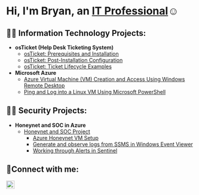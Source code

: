 <h1>Hi, I'm Bryan, an <a href="https://www.linkedin.com/in/bryan-atherton-671347141/">IT Professional</a>☺</h1>

<h2>👨‍💻 Information Technology Projects:</h2>

- <b>osTicket (Help Desk Ticketing System)</b>
  - [osTicket: Prerequisites and Installation](https://github.com/BryanEAtherton/osticket-prereqs)
  - [osTicket: Post-Installation Configuration](https://github.com/BryanEAtherton/osticket-post-install-setup)
  - [osTicket: Ticket Lifecycle Examples](https://github.com/BryanEAtherton/osTicket-Ticket-Life-Cycle-Example-)
- <b>Microsoft Azure</b>
  - [Azure Virtual Machine (VM) Creation and Access Using Windows Remote Desktop](https://github.com/BryanEAtherton/Azure-Virtual-Machine)
  - [Ping and Log into a Linux VM Using Microsoft PowerShell](https://github.com/BryanEAtherton/Ping-Linux-VM) 
 
<h2>👨‍💻 Security Projects: </h2>

- <b>Honeynet and SOC in Azure </b>
  - [Honeynet and SOC Project](https://github.com/BryanEAtherton/Azure-Honynet-and-SOC)
    - [Azure Honeynet VM Setup](https://github.com/BryanEAtherton/Azure-Honeynet-Setup)
    - [Generate and observe logs from SSMS in Windows Event Viewer](https://github.com/BryanEAtherton/Create-and-View-Events-in-Windows-Event-Viewer)
    - [Working through Alerts in Sentinel](https://github.com/BryanEAtherton/Working-through-Alerts-in-Sentinel/edit/main/README.md)
  
   

<h2>🤳Connect with me:</h2


[<img align="left" alt="Josh | LinkedIn" width="22px" src="https://cdn.jsdelivr.net/npm/simple-icons@v3/icons/linkedin.svg" />][linkedin]



[linkedin]: https://www.linkedin.com/in/bryan-atherton-671347141
